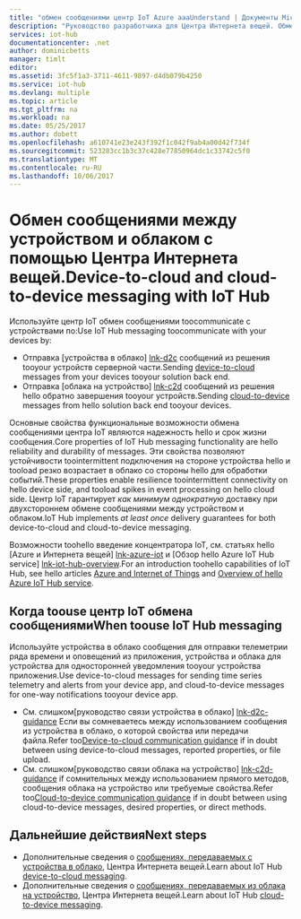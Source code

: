 ```yaml
---
title: "обмен сообщениями центр IoT Azure aaaUnderstand | Документы Microsoft"
description: "Руководство разработчика для Центра Интернета вещей. Обмен сообщениями между устройством и облаком. Содержит сведения о форматах сообщений и поддерживаемых протоколах связи."
services: iot-hub
documentationcenter: .net
author: dominicbetts
manager: timlt
editor: 
ms.assetid: 3fc5f1a3-3711-4611-9897-d4db079b4250
ms.service: iot-hub
ms.devlang: multiple
ms.topic: article
ms.tgt_pltfrm: na
ms.workload: na
ms.date: 05/25/2017
ms.author: dobett
ms.openlocfilehash: a610741e23e243f392f1c042f9ab4a00d42f734f
ms.sourcegitcommit: 523283cc1b3c37c428e77850964dc1c33742c5f0
ms.translationtype: MT
ms.contentlocale: ru-RU
ms.lasthandoff: 10/06/2017
---
```

# <a name="device-to-cloud-and-cloud-to-device-messaging-with-iot-hub"></a><span data-ttu-id="43d21-104">Обмен сообщениями между устройством и облаком с помощью Центра Интернета вещей.</span><span class="sxs-lookup"><span data-stu-id="43d21-104">Device-to-cloud and cloud-to-device messaging with IoT Hub</span></span>

<span data-ttu-id="43d21-105">Используйте центр IoT обмен сообщениями toocommunicate с устройствами по:</span><span class="sxs-lookup"><span data-stu-id="43d21-105">Use IoT Hub messaging toocommunicate with your devices by:</span></span>

* <span data-ttu-id="43d21-106">Отправка [устройства в облако] [ lnk-d2c] сообщений из решения tooyour устройств серверной части.</span><span class="sxs-lookup"><span data-stu-id="43d21-106">Sending [device-to-cloud][lnk-d2c] messages from your devices tooyour solution back end.</span></span>
* <span data-ttu-id="43d21-107">Отправка [облака на устройство] [ lnk-c2d] сообщений из решения hello обратно завершения tooyour устройств.</span><span class="sxs-lookup"><span data-stu-id="43d21-107">Sending [cloud-to-device][lnk-c2d] messages from hello solution back end tooyour devices.</span></span>

<span data-ttu-id="43d21-108">Основные свойства функциональные возможности обмена сообщениями центра IoT являются надежность hello и срок жизни сообщения.</span><span class="sxs-lookup"><span data-stu-id="43d21-108">Core properties of IoT Hub messaging functionality are hello reliability and durability of messages.</span></span> <span data-ttu-id="43d21-109">Эти свойства позволяют устойчивости toointermittent подключения на стороне устройства hello и tooload резко возрастает в облако со стороны hello для обработки событий.</span><span class="sxs-lookup"><span data-stu-id="43d21-109">These properties enable resilience toointermittent connectivity on hello device side, and tooload spikes in event processing on hello cloud side.</span></span> <span data-ttu-id="43d21-110">Центр IoT гарантирует *как минимум однократную* доставку при двухстороннем обмене сообщениями между устройством и облаком.</span><span class="sxs-lookup"><span data-stu-id="43d21-110">IoT Hub implements *at least once* delivery guarantees for both device-to-cloud and cloud-to-device messaging.</span></span>

<span data-ttu-id="43d21-111">Возможности toohello введение концентратора IoT, см. статьях hello [Azure и Интернета вещей] [ lnk-azure-iot] и [Обзор hello Azure IoT Hub service] [lnk-iot-hub-overview].</span><span class="sxs-lookup"><span data-stu-id="43d21-111">For an introduction toohello capabilities of IoT Hub, see hello articles [Azure and Internet of Things][lnk-azure-iot] and [Overview of hello Azure IoT Hub service][lnk-iot-hub-overview].</span></span>

## <a name="when-toouse-iot-hub-messaging"></a><span data-ttu-id="43d21-112">Когда toouse центр IoT обмена сообщениями</span><span class="sxs-lookup"><span data-stu-id="43d21-112">When toouse IoT Hub messaging</span></span>

<span data-ttu-id="43d21-113">Используйте устройства в облако сообщения для отправки телеметрии ряда времени и оповещений из приложения, устройства и облака для устройства для односторонней уведомления tooyour устройства приложения.</span><span class="sxs-lookup"><span data-stu-id="43d21-113">Use device-to-cloud messages for sending time series telemetry and alerts from your device app, and cloud-to-device messages for one-way notifications tooyour device app.</span></span>

* <span data-ttu-id="43d21-114">См. слишком[руководство связи устройства в облако] [ lnk-d2c-guidance] Если вы сомневаетесь между использованием сообщения из устройства в облако, о которой свойства или передачи файла.</span><span class="sxs-lookup"><span data-stu-id="43d21-114">Refer too[Device-to-cloud communication guidance][lnk-d2c-guidance] if in doubt between using device-to-cloud messages, reported properties, or file upload.</span></span>
* <span data-ttu-id="43d21-115">См. слишком[руководство связи облака на устройство] [ lnk-c2d-guidance] if сомнительных между использованием прямого методов, сообщения облака на устройство или требуемые свойства.</span><span class="sxs-lookup"><span data-stu-id="43d21-115">Refer too[Cloud-to-device communication guidance][lnk-c2d-guidance] if in doubt between using cloud-to-device messages, desired properties, or direct methods.</span></span>

## <a name="next-steps"></a><span data-ttu-id="43d21-116">Дальнейшие действия</span><span class="sxs-lookup"><span data-stu-id="43d21-116">Next steps</span></span>

* <span data-ttu-id="43d21-117">Дополнительные сведения о [сообщениях, передаваемых с устройства в облако][lnk-d2c], Центра Интернета вещей.</span><span class="sxs-lookup"><span data-stu-id="43d21-117">Learn about IoT Hub [device-to-cloud messaging][lnk-d2c].</span></span>
* <span data-ttu-id="43d21-118">Дополнительные сведения о [сообщениях, передаваемых из облака на устройство][lnk-c2d], Центра Интернета вещей.</span><span class="sxs-lookup"><span data-stu-id="43d21-118">Learn about IoT Hub [cloud-to-device messaging][lnk-c2d].</span></span>

[lnk-azure-iot]: iot-hub-what-is-azure-iot.md
[lnk-iot-hub-overview]: iot-hub-what-is-iot-hub.md
[lnk-d2c]: iot-hub-devguide-messages-d2c.md
[lnk-c2d]: iot-hub-devguide-messages-c2d.md
[lnk-c2d-guidance]: iot-hub-devguide-c2d-guidance.md
[lnk-d2c-guidance]: iot-hub-devguide-d2c-guidance.md